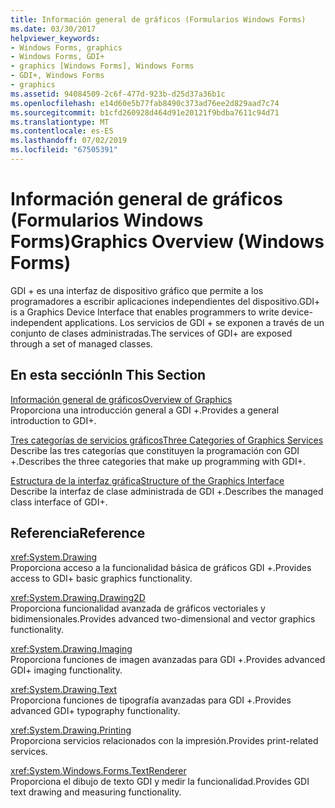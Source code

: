```yaml
---
title: Información general de gráficos (Formularios Windows Forms)
ms.date: 03/30/2017
helpviewer_keywords:
- Windows Forms, graphics
- Windows Forms, GDI+
- graphics [Windows Forms], Windows Forms
- GDI+, Windows Forms
- graphics
ms.assetid: 94084509-2c6f-477d-923b-d25d37a36b1c
ms.openlocfilehash: e14d60e5b77fab8490c373ad76ee2d829aad7c74
ms.sourcegitcommit: b1cfd260928d464d91e20121f9bdba7611c94d71
ms.translationtype: MT
ms.contentlocale: es-ES
ms.lasthandoff: 07/02/2019
ms.locfileid: "67505391"
---
```

# <a name="graphics-overview-windows-forms"></a><span data-ttu-id="406ef-102">Información general de gráficos (Formularios Windows Forms)</span><span class="sxs-lookup"><span data-stu-id="406ef-102">Graphics Overview (Windows Forms)</span></span>
<span data-ttu-id="406ef-103">GDI + es una interfaz de dispositivo gráfico que permite a los programadores a escribir aplicaciones independientes del dispositivo.</span><span class="sxs-lookup"><span data-stu-id="406ef-103">GDI+ is a Graphics Device Interface that enables programmers to write device-independent applications.</span></span> <span data-ttu-id="406ef-104">Los servicios de GDI + se exponen a través de un conjunto de clases administradas.</span><span class="sxs-lookup"><span data-stu-id="406ef-104">The services of GDI+ are exposed through a set of managed classes.</span></span>  
  
## <a name="in-this-section"></a><span data-ttu-id="406ef-105">En esta sección</span><span class="sxs-lookup"><span data-stu-id="406ef-105">In This Section</span></span>  
 [<span data-ttu-id="406ef-106">Información general de gráficos</span><span class="sxs-lookup"><span data-stu-id="406ef-106">Overview of Graphics</span></span>](overview-of-graphics.md)  
 <span data-ttu-id="406ef-107">Proporciona una introducción general a GDI +.</span><span class="sxs-lookup"><span data-stu-id="406ef-107">Provides a general introduction to GDI+.</span></span>  
  
 [<span data-ttu-id="406ef-108">Tres categorías de servicios gráficos</span><span class="sxs-lookup"><span data-stu-id="406ef-108">Three Categories of Graphics Services</span></span>](three-categories-of-graphics-services.md)  
 <span data-ttu-id="406ef-109">Describe las tres categorías que constituyen la programación con GDI +.</span><span class="sxs-lookup"><span data-stu-id="406ef-109">Describes the three categories that make up programming with GDI+.</span></span>  
  
 [<span data-ttu-id="406ef-110">Estructura de la interfaz gráfica</span><span class="sxs-lookup"><span data-stu-id="406ef-110">Structure of the Graphics Interface</span></span>](structure-of-the-graphics-interface.md)  
 <span data-ttu-id="406ef-111">Describe la interfaz de clase administrada de GDI +.</span><span class="sxs-lookup"><span data-stu-id="406ef-111">Describes the managed class interface of GDI+.</span></span>  
  
## <a name="reference"></a><span data-ttu-id="406ef-112">Referencia</span><span class="sxs-lookup"><span data-stu-id="406ef-112">Reference</span></span>  
 <xref:System.Drawing>  
 <span data-ttu-id="406ef-113">Proporciona acceso a la funcionalidad básica de gráficos GDI +.</span><span class="sxs-lookup"><span data-stu-id="406ef-113">Provides access to GDI+ basic graphics functionality.</span></span>  
  
 <xref:System.Drawing.Drawing2D>  
 <span data-ttu-id="406ef-114">Proporciona funcionalidad avanzada de gráficos vectoriales y bidimensionales.</span><span class="sxs-lookup"><span data-stu-id="406ef-114">Provides advanced two-dimensional and vector graphics functionality.</span></span>  
  
 <xref:System.Drawing.Imaging>  
 <span data-ttu-id="406ef-115">Proporciona funciones de imagen avanzadas para GDI +.</span><span class="sxs-lookup"><span data-stu-id="406ef-115">Provides advanced GDI+ imaging functionality.</span></span>  
  
 <xref:System.Drawing.Text>  
 <span data-ttu-id="406ef-116">Proporciona funciones de tipografía avanzadas para GDI +.</span><span class="sxs-lookup"><span data-stu-id="406ef-116">Provides advanced GDI+ typography functionality.</span></span>  
  
 <xref:System.Drawing.Printing>  
 <span data-ttu-id="406ef-117">Proporciona servicios relacionados con la impresión.</span><span class="sxs-lookup"><span data-stu-id="406ef-117">Provides print-related services.</span></span>  
  
 <xref:System.Windows.Forms.TextRenderer>  
 <span data-ttu-id="406ef-118">Proporciona el dibujo de texto GDI y medir la funcionalidad.</span><span class="sxs-lookup"><span data-stu-id="406ef-118">Provides GDI text drawing and measuring functionality.</span></span>
